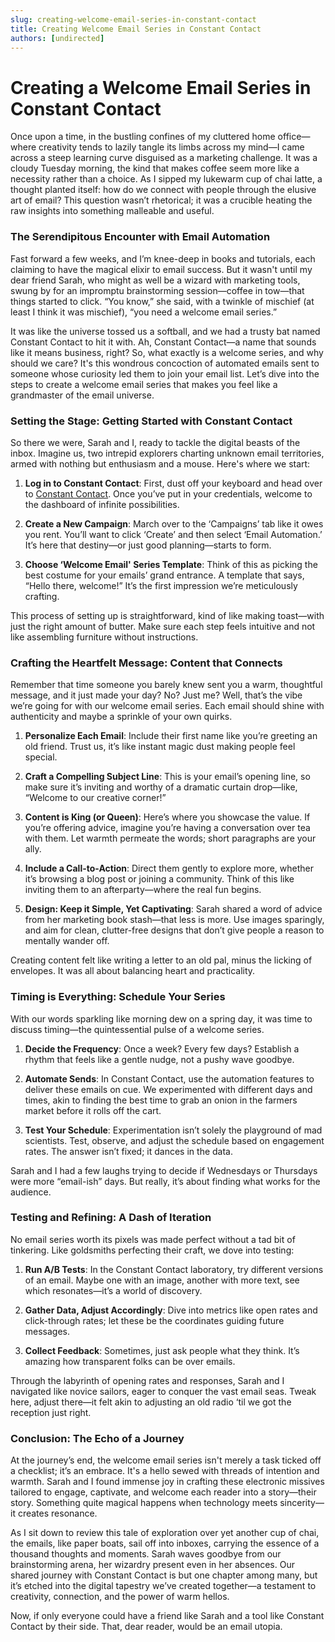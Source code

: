 ```yaml
---
slug: creating-welcome-email-series-in-constant-contact
title: Creating Welcome Email Series in Constant Contact
authors: [undirected]
---
```



# Creating a Welcome Email Series in Constant Contact

Once upon a time, in the bustling confines of my cluttered home office—where creativity tends to lazily tangle its limbs across my mind—I came across a steep learning curve disguised as a marketing challenge. It was a cloudy Tuesday morning, the kind that makes coffee seem more like a necessity rather than a choice. As I sipped my lukewarm cup of chai latte, a thought planted itself: how do we connect with people through the elusive art of email? This question wasn’t rhetorical; it was a crucible heating the raw insights into something malleable and useful.

### The Serendipitous Encounter with Email Automation

Fast forward a few weeks, and I’m knee-deep in books and tutorials, each claiming to have the magical elixir to email success. But it wasn't until my dear friend Sarah, who might as well be a wizard with marketing tools, swung by for an impromptu brainstorming session—coffee in tow—that things started to click. “You know,” she said, with a twinkle of mischief (at least I think it was mischief), “you need a welcome email series.”

It was like the universe tossed us a softball, and we had a trusty bat named Constant Contact to hit it with. Ah, Constant Contact—a name that sounds like it means business, right? So, what exactly is a welcome series, and why should we care? It's this wondrous concoction of automated emails sent to someone whose curiosity led them to join your email list. Let’s dive into the steps to create a welcome email series that makes you feel like a grandmaster of the email universe.

### Setting the Stage: Getting Started with Constant Contact

So there we were, Sarah and I, ready to tackle the digital beasts of the inbox. Imagine us, two intrepid explorers charting unknown email territories, armed with nothing but enthusiasm and a mouse. Here's where we start:

1. **Log in to Constant Contact**: First, dust off your keyboard and head over to [Constant Contact](https://www.constantcontact.com/). Once you’ve put in your credentials, welcome to the dashboard of infinite possibilities.

2. **Create a New Campaign**: March over to the ‘Campaigns’ tab like it owes you rent. You’ll want to click ‘Create’ and then select ‘Email Automation.’ It’s here that destiny—or just good planning—starts to form.

3. **Choose ‘Welcome Email' Series Template**: Think of this as picking the best costume for your emails’ grand entrance. A template that says, “Hello there, welcome!” It’s the first impression we’re meticulously crafting.

This process of setting up is straightforward, kind of like making toast—with just the right amount of butter. Make sure each step feels intuitive and not like assembling furniture without instructions.

### Crafting the Heartfelt Message: Content that Connects

Remember that time someone you barely knew sent you a warm, thoughtful message, and it just made your day? No? Just me? Well, that’s the vibe we’re going for with our welcome email series. Each email should shine with authenticity and maybe a sprinkle of your own quirks.

1. **Personalize Each Email**: Include their first name like you’re greeting an old friend. Trust us, it’s like instant magic dust making people feel special.

2. **Craft a Compelling Subject Line**: This is your email’s opening line, so make sure it’s inviting and worthy of a dramatic curtain drop—like, “Welcome to our creative corner!”

3. **Content is King (or Queen)**: Here’s where you showcase the value. If you’re offering advice, imagine you’re having a conversation over tea with them. Let warmth permeate the words; short paragraphs are your ally.

4. **Include a Call-to-Action**: Direct them gently to explore more, whether it’s browsing a blog post or joining a community. Think of this like inviting them to an afterparty—where the real fun begins.

5. **Design: Keep it Simple, Yet Captivating**: Sarah shared a word of advice from her marketing book stash—that less is more. Use images sparingly, and aim for clean, clutter-free designs that don’t give people a reason to mentally wander off.

Creating content felt like writing a letter to an old pal, minus the licking of envelopes. It was all about balancing heart and practicality.

### Timing is Everything: Schedule Your Series

With our words sparkling like morning dew on a spring day, it was time to discuss timing—the quintessential pulse of a welcome series.

1. **Decide the Frequency**: Once a week? Every few days? Establish a rhythm that feels like a gentle nudge, not a pushy wave goodbye.

2. **Automate Sends**: In Constant Contact, use the automation features to deliver these emails on cue. We experimented with different days and times, akin to finding the best time to grab an onion in the farmers market before it rolls off the cart.

3. **Test Your Schedule**: Experimentation isn’t solely the playground of mad scientists. Test, observe, and adjust the schedule based on engagement rates. The answer isn’t fixed; it dances in the data.

Sarah and I had a few laughs trying to decide if Wednesdays or Thursdays were more “email-ish” days. But really, it’s about finding what works for the audience.

### Testing and Refining: A Dash of Iteration

No email series worth its pixels was made perfect without a tad bit of tinkering. Like goldsmiths perfecting their craft, we dove into testing:

1. **Run A/B Tests**: In the Constant Contact laboratory, try different versions of an email. Maybe one with an image, another with more text, see which resonates—it’s a world of discovery.

2. **Gather Data, Adjust Accordingly**: Dive into metrics like open rates and click-through rates; let these be the coordinates guiding future messages.

3. **Collect Feedback**: Sometimes, just ask people what they think. It’s amazing how transparent folks can be over emails.

Through the labyrinth of opening rates and responses, Sarah and I navigated like novice sailors, eager to conquer the vast email seas. Tweak here, adjust there—it felt akin to adjusting an old radio ‘til we got the reception just right.

### Conclusion: The Echo of a Journey

At the journey’s end, the welcome email series isn't merely a task ticked off a checklist; it’s an embrace. It's a hello sewed with threads of intention and warmth. Sarah and I found immense joy in crafting these electronic missives tailored to engage, captivate, and welcome each reader into a story—their story. Something quite magical happens when technology meets sincerity—it creates resonance.

As I sit down to review this tale of exploration over yet another cup of chai, the emails, like paper boats, sail off into inboxes, carrying the essence of a thousand thoughts and moments. Sarah waves goodbye from our brainstorming arena, her wizardry present even in her absences. Our shared journey with Constant Contact is but one chapter among many, but it’s etched into the digital tapestry we’ve created together—a testament to creativity, connection, and the power of warm hellos.

Now, if only everyone could have a friend like Sarah and a tool like Constant Contact by their side. That, dear reader, would be an email utopia.